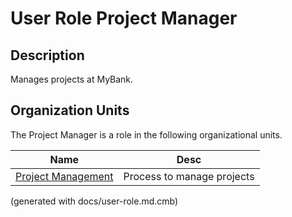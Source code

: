 # User Role Project Manager

## Description
Manages projects at MyBank.

## Organization Units
The Project Manager is a role in the following organizational units.

| Name | Desc |
|---|---|
| [Project Management](../../mybank/project-management/project-management.md) | Process to manage projects |


(generated with docs/user-role.md.cmb)
